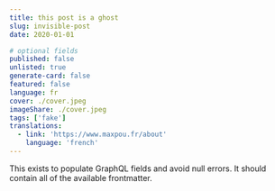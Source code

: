 ```yaml
---
title: this post is a ghost
slug: invisible-post
date: 2020-01-01

# optional fields
published: false
unlisted: true
generate-card: false
featured: false
language: fr
cover: ./cover.jpeg
imageShare: ./cover.jpeg
tags: ['fake']
translations:
  - link: 'https://www.maxpou.fr/about'
    language: 'french'
---
```


This exists to populate GraphQL fields and avoid null errors. It should contain
all of the available frontmatter.